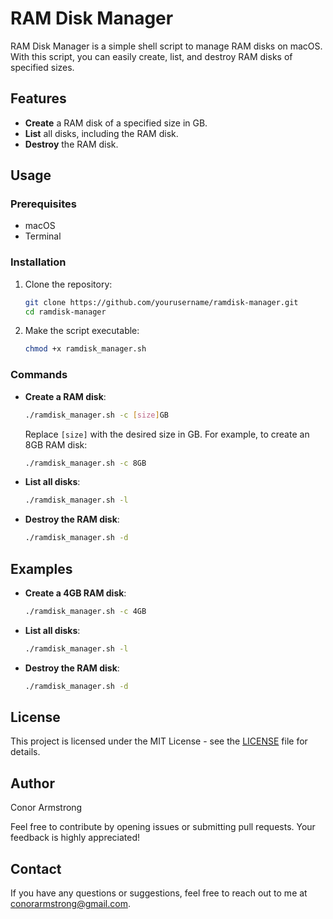 # RAM Disk Manager

RAM Disk Manager is a simple shell script to manage RAM disks on macOS. With this script, you can easily create, list, and destroy RAM disks of specified sizes.

## Features

- **Create** a RAM disk of a specified size in GB.
- **List** all disks, including the RAM disk.
- **Destroy** the RAM disk.

## Usage

### Prerequisites

- macOS
- Terminal

### Installation

1. Clone the repository:

    ```sh
    git clone https://github.com/yourusername/ramdisk-manager.git
    cd ramdisk-manager
    ```

2. Make the script executable:

    ```sh
    chmod +x ramdisk_manager.sh
    ```

### Commands

- **Create a RAM disk**:

    ```sh
    ./ramdisk_manager.sh -c [size]GB
    ```

    Replace `[size]` with the desired size in GB. For example, to create an 8GB RAM disk:

    ```sh
    ./ramdisk_manager.sh -c 8GB
    ```

- **List all disks**:

    ```sh
    ./ramdisk_manager.sh -l
    ```

- **Destroy the RAM disk**:

    ```sh
    ./ramdisk_manager.sh -d
    ```

## Examples

- **Create a 4GB RAM disk**:

    ```sh
    ./ramdisk_manager.sh -c 4GB
    ```

- **List all disks**:

    ```sh
    ./ramdisk_manager.sh -l
    ```

- **Destroy the RAM disk**:

    ```sh
    ./ramdisk_manager.sh -d
    ```

## License

This project is licensed under the MIT License - see the [LICENSE](LICENSE) file for details.

## Author

Conor Armstrong

Feel free to contribute by opening issues or submitting pull requests. Your feedback is highly appreciated!

## Contact

If you have any questions or suggestions, feel free to reach out to me at conorarmstrong@gmail.com.
